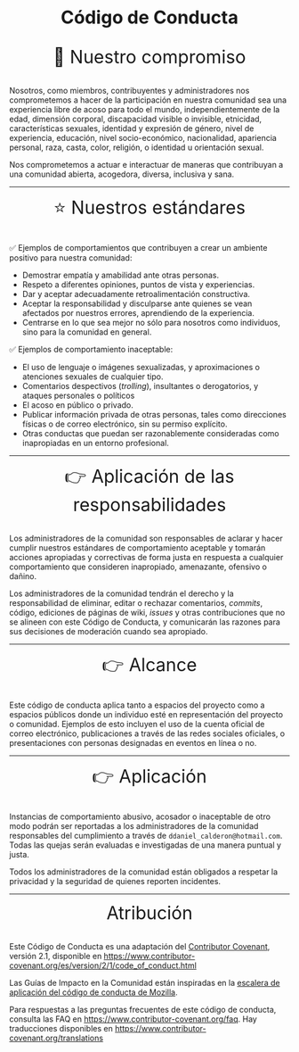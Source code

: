<div align="center">
<h1 style='margin: 0 0 2rem; font-size: 2rem;'>Código de Conducta</h1 >
</div>

<div align="center">
<p style='margin: 0 0 2rem; font-size: 2rem;'>💛 Nuestro compromiso</p >
</div>

Nosotros, como miembros, contribuyentes y administradores nos comprometemos a hacer de la participación en nuestra comunidad sea una experiencia libre de acoso para todo el mundo, independientemente de la edad, dimensión corporal, discapacidad visible o invisible, etnicidad, características sexuales, identidad y expresión de género, nivel de experiencia, educación, nivel socio-económico, nacionalidad, apariencia personal, raza, casta, color, religión, o identidad u orientación sexual.

Nos comprometemos a actuar e interactuar de maneras que contribuyan a una comunidad abierta, acogedora, diversa, inclusiva y sana.

---
<div align="center">
<p style='margin: 0 0 2rem; font-size: 2rem;'>⭐ Nuestros estándares</p >
</div>

✅ Ejemplos de comportamientos que contribuyen a crear un ambiente positivo para nuestra comunidad:

* Demostrar empatía y amabilidad ante otras personas.
* Respeto a diferentes opiniones, puntos de vista y experiencias.
* Dar y aceptar adecuadamente retroalimentación constructiva.
* Aceptar la responsabilidad y disculparse ante quienes se vean afectados por nuestros errores, aprendiendo de la experiencia.
* Centrarse en lo que sea mejor no sólo para nosotros como individuos, sino para la comunidad en general.

✅ Ejemplos de comportamiento inaceptable:

* El uso de lenguaje o imágenes sexualizadas, y aproximaciones o atenciones sexuales de cualquier tipo.
* Comentarios despectivos (_trolling_), insultantes o derogatorios, y ataques personales o políticos
* El acoso en público o privado.
* Publicar información privada de otras personas, tales como direcciones físicas o de correo electrónico, sin su permiso explícito.
* Otras conductas que puedan ser razonablemente consideradas como inapropiadas en un entorno profesional.

---
<div align="center">
<p style='margin: 0 0 2rem; font-size: 2rem;'>👉 Aplicación de las responsabilidades</p >
</div>

Los administradores de la comunidad son responsables de aclarar y hacer cumplir nuestros estándares de comportamiento aceptable y tomarán acciones apropiadas y correctivas de forma justa en respuesta a cualquier comportamiento que consideren inapropiado, amenazante, ofensivo o dañino.

Los administradores de la comunidad tendrán el derecho y la responsabilidad de eliminar, editar o rechazar comentarios, _commits_, código, ediciones de páginas de wiki, _issues_ y otras contribuciones que no se alineen con este Código de Conducta, y comunicarán las razones para sus decisiones de moderación cuando sea apropiado.

---
<div align="center">
<p style='margin: 0 0 2rem; font-size: 2rem;'>👉 Alcance</p >
</div>

Este código de conducta aplica tanto a espacios del proyecto como a espacios públicos donde un individuo esté en representación del proyecto o comunidad. Ejemplos de esto incluyen el uso de la cuenta oficial de correo electrónico, publicaciones a través de las redes sociales oficiales, o presentaciones con personas designadas en eventos en línea o no.

---
<div align="center">
<p style='margin: 0 0 2rem; font-size: 2rem;'>👉 Aplicación</p >
</div>


Instancias de comportamiento abusivo, acosador o inaceptable de otro modo podrán ser reportadas a los administradores de la comunidad responsables del cumplimiento a través de `ddaniel_calderon@hotmail.com`. Todas las quejas serán evaluadas e investigadas de una manera puntual y justa.

Todos los administradores de la comunidad están obligados a respetar la privacidad y la seguridad de quienes reporten incidentes.

---
<div align="center">
<p style='margin: 0 0 2rem; font-size: 2rem;'>Atribución</p >
</div> 

Este Código de Conducta es una adaptación del [Contributor Covenant][homepage], versión 2.1, disponible en https://www.contributor-covenant.org/es/version/2/1/code_of_conduct.html

Las Guías de Impacto en la Comunidad están inspiradas en la [escalera de aplicación del código de conducta de Mozilla](https://github.com/mozilla/diversity).

[homepage]: https://www.contributor-covenant.org

Para respuestas a las preguntas frecuentes de este código de conducta, consulta las FAQ en https://www.contributor-covenant.org/faq. Hay traducciones disponibles en https://www.contributor-covenant.org/translations
